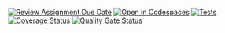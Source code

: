 [![Review Assignment Due Date](https://classroom.github.com/assets/deadline-readme-button-22041afd0340ce965d47ae6ef1cefeee28c7c493a6346c4f15d667ab976d596c.svg)](https://classroom.github.com/a/nao75Rei)
[![Open in Codespaces](https://classroom.github.com/assets/launch-codespace-2972f46106e565e64193e422d61a12cf1da4916b45550586e14ef0a7c637dd04.svg)](https://classroom.github.com/open-in-codespaces?assignment_repo_id=18694966)
[![Tests](https://github.com/ULL-ESIT-INF-DSI-2425/prct07-witcher-datamodel-groupa/actions/workflows/ci.yml/badge.svg)](https://github.com/ULL-ESIT-INF-DSI-2425/prct07-witcher-datamodel-groupa/actions/workflows/ci.yml)
[![Coverage Status](https://coveralls.io/repos/github/ULL-ESIT-INF-DSI-2425/prct07-witcher-datamodel-groupa/badge.svg?branch=main)](https://coveralls.io/github/ULL-ESIT-INF-DSI-2425/prct07-witcher-datamodel-groupa?branch=main)
[![Quality Gate Status](https://sonarcloud.io/api/project_badges/measure?project=ULL-ESIT-INF-DSI-2425_prct07-witcher-datamodel-groupa&metric=alert_status&token=b6289af91e7be3a51d93e5806bd963e388c9a9e6)](https://sonarcloud.io/summary/new_code?id=ULL-ESIT-INF-DSI-2425_prct07-witcher-datamodel-groupa)
